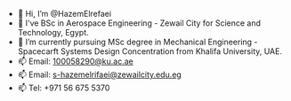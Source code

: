 - 👋 Hi, I’m @HazemElrefaei
- 👀 I've BSc in Aerospace Engineering - Zewail City for Science and Technology, Egypt.
- 🌱 I’m currently pursuing MSc degree in Mechanical Engineering - Spacecarft Systems Design Concentration from Khalifa University, UAE.
- 📫 Email: 100058290@ku.ac.ae
- 📫 Email: s-hazemelrifaei@zewailcity.edu.eg
- 📫 Tel: +971 56 675 5370
